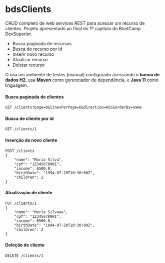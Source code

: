 
# bdsClients
CRUD completo de web services REST para acessar um recurso de clientes.
Projeto apresentado ao final do 1º capítulo do BootCamp DevSuperior.

 - Busca paginada de recursos 
 - Busca de recurso por id 
 - Inserir novo recurso 
 - Atualizar recurso 
 - Deletar recurso
 
O usa um ambiente de testes (manual) configurado acessando o **banco de dados H2**, usa **Maven** como gerenciador de dependência, e **Java 11** como linguagem.

#### Busca paginada de clientes
    GET /clients?page=0&linesPerPage=6&direction=ASC&orderBy=name

#### Busca de cliente por id
    GET /clients/1

#### Inserção de novo cliente

    POST /clients
    {
	    "name": "Maria Silva",
	    "cpf": "12345678901",
	    "income": 6500.0,
	    "birthDate": "1994-07-20T10:30:00Z",
	    "children": 2
    }

#### Atualização de cliente

    PUT /clients/1
    {
	    "name": "Maria Silvaaa",
	    "cpf": "12345678901",
	    "income": 6500.0,
	    "birthDate": "1994-07-20T10:30:00Z",
	    "children": 2
    }

#### Deleção de cliente

    DELETE /clients/1
